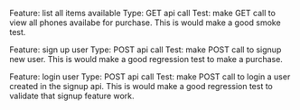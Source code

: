 Feature: list all items available
Type: GET api call
Test: make GET call to view all phones availabe for purchase. This is would make a good smoke test.

Feature: sign up user
Type: POST api call
Test: make POST call to signup new user. This is would make a good regression test to make a purchase.

Feature: login user
Type: POST api call
Test: make POST call to login a user created in the signup api. This is would make a good regression test to validate that signup feature work.
